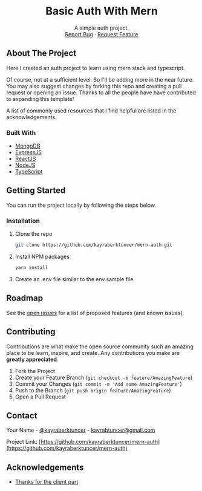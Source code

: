 <!-- PROJECT LOGO -->
<p align="center">
  <h1 align="center">Basic Auth With Mern</h1>
  <p align="center">
    A simple auth project.
    <br />
    <a href="https://github.com/kayraberktuncer/mern-auth/issues">Report Bug</a>
    ·
    <a href="https://github.com/kayraberktuncer/mern-auth/issues">Request Feature</a>
  </p>
</p>

<!-- ABOUT THE PROJECT -->
## About The Project

Here I created an auth project to learn using mern stack and typescript.

Of course, not at a sufficient level. So I'll be adding more in the near future. You may also suggest changes by forking this repo and creating a pull request or opening an issue. Thanks to all the people have have contributed to expanding this template!

A list of commonly used resources that I find helpful are listed in the acknowledgements.

### Built With

* [MongoDB](https://www.mongodb.com)
* [ExpressJS](https://expressjs.com)
* [ReactJS](https://reactjs.org/)
* [NodeJS](https://nodejs.org/en/)
* [TypeScript](https://www.typescriptlang.org/)

<!-- GETTING STARTED -->
## Getting Started

You can run the project locally by following the steps below.

### Installation

1. Clone the repo
   ```sh
   git clone https://github.com/kayraberktuncer/mern-auth.git
   ```
2. Install NPM packages
   ```sh
   yarn install
   ```
3. Create an .env file similar to the env.sample file.

<!-- ROADMAP -->
## Roadmap

See the [open issues](https://github.com/kayraberktuncer/mern-auth/issues) for a list of proposed features (and known issues).

<!-- CONTRIBUTING -->
## Contributing

Contributions are what make the open source community such an amazing place to be learn, inspire, and create. Any contributions you make are **greatly appreciated**.

1. Fork the Project
2. Create your Feature Branch (`git checkout -b feature/AmazingFeature`)
3. Commit your Changes (`git commit -m 'Add some AmazingFeature'`)
4. Push to the Branch (`git push origin feature/AmazingFeature`)
5. Open a Pull Request

<!-- CONTACT -->
## Contact

Your Name - [@kayraberktuncer](https://twitter.com/kayraberktuncer) - [kayrabtuncer@gmail.com](mailto://kayrabtuncer@gmail.com)

Project Link: [https://github.com/kayraberktuncer/mern-auth](https://github.com/kayraberktuncer/mern-auth)

<!-- ACKNOWLEDGEMENTS -->
## Acknowledgements
* [Thanks for the client part](https://github.com/TheStrikeM/mern-auth/tree/main/client)
